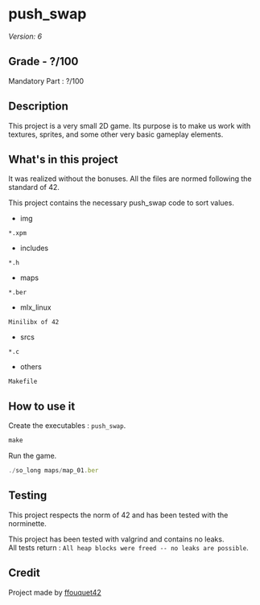 # push_swap

*Version: 6*

## Grade - ?/100

Mandatory Part : ?/100  

## Description

This project is a very small 2D game. Its purpose is to make us work with textures, sprites, and some other very basic gameplay elements.

## What's in this project

It was realized without the bonuses. All the files are normed following the standard of 42.

This project contains the necessary push_swap code to sort values.

* img

`*.xpm` 

* includes

`*.h` 

* maps

`*.ber` 

* mlx_linux

`Minilibx of 42` 

* srcs

`*.c`  

* others

`Makefile`  

## How to use it

Create the executables : `push_swap`.
```javascript
make
```
Run the game.  
```javascript
./so_long maps/map_01.ber
```

## Testing

This project respects the norm of 42 and has been tested with the norminette.  

This project has been tested with valgrind and contains no leaks.  
All tests return : `All heap blocks were freed -- no leaks are possible`.  
 
## Credit

Project made by [ffouquet42](https://github.com/ffouquet42)